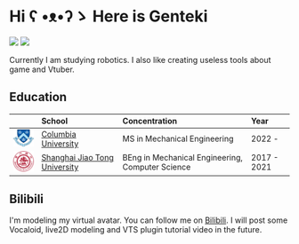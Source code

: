 # Hi ʕ •ᴥ•ʔゝ Here is Genteki
[![](https://img.shields.io/badge/-Bilibili-EC6791)](https://space.bilibili.com/474104136) [![](https://img.shields.io/badge/LinkedIn-blue)](https://www.linkedin.com/in/kaiyuanzhang-zz/)

Currently I am studying robotics. I also like creating useless tools about game and Vtuber.

## Education
| | School | Concentration | Year |
|:-- |:-- |:--  |:-- |
|  <img width="75" src="./img/columbia.svg" alt="Cubist"></img> | [Columbia University](https://www.columbia.edu/)  | MS in Mechanical Engineering | 2022 - |
| <img width="75" src="./img/sjtu.png" alt="Cubist"></img> | [Shanghai Jiao Tong University](https://www.sjtu.edu.cn) | BEng in Mechanical Engineering, Computer Science | 2017 - 2021 |

## Bilibili
I'm modeling my virtual avatar. You can follow me on [Bilibili](https://space.bilibili.com/474104136). I will post some Vocaloid, live2D modeling and VTS plugin tutorial video in the future.
